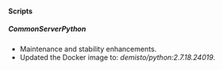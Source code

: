 
#### Scripts
##### CommonServerPython
- Maintenance and stability enhancements.
- Updated the Docker image to: *demisto/python:2.7.18.24019*.